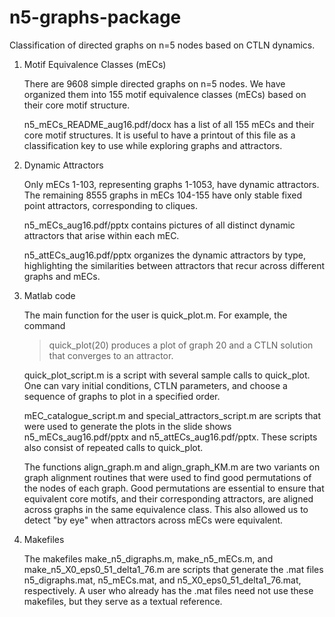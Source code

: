 # n5-graphs-package
Classification of directed graphs on n=5 nodes based on CTLN dynamics.

1. Motif Equivalence Classes (mECs)

	There are 9608 simple directed graphs on n=5 nodes. We have organized them into 155 motif equivalence classes (mECs) based on their core motif structure.

	n5_mECs_README_aug16.pdf/docx has a list of all 155 mECs and their core motif structures. It is useful to have a printout of this file as a classification key to use while exploring graphs and attractors.

2. Dynamic Attractors

	Only mECs 1-103, representing graphs 1-1053, have dynamic attractors. The remaining 8555 graphs in mECs 104-155 have only stable fixed point attractors, corresponding to cliques.

	n5_mECs_aug16.pdf/pptx contains pictures of all distinct dynamic attractors that arise within each mEC.

	n5_attECs_aug16.pdf/pptx organizes the dynamic attractors by type, highlighting the similarities between attractors that recur across different graphs and mECs.

3. Matlab code

	The main function for the user is quick_plot.m. For example, the command
	> quick_plot(20) 
	produces a plot of graph 20 and a CTLN solution that converges to an attractor.

	quick_plot_script.m is a script with several sample calls to quick_plot. One can vary initial conditions, CTLN parameters, and choose a sequence of graphs to plot in a specified order.

	mEC_catalogue_script.m and special_attractors_script.m are scripts that were used to generate the plots in the slide shows n5_mECs_aug16.pdf/pptx and n5_attECs_aug16.pdf/pptx. These scripts also consist of repeated calls to quick_plot.

	The functions align_graph.m and align_graph_KM.m are two variants on graph alignment routines that were used to find good permutations of the nodes of each graph. Good permutations are essential to ensure that equivalent core motifs, and their corresponding attractors, are aligned across graphs in the same equivalence class. This also allowed us to detect "by eye" when attractors across mECs were equivalent.

4. Makefiles

	The makefiles make_n5_digraphs.m, make_n5_mECs.m, and make_n5_X0_eps0_51_delta1_76.m are scripts that generate the .mat files n5_digraphs.mat, n5_mECs.mat, and n5_X0_eps0_51_delta1_76.mat, respectively. A user who already has the .mat files need not use these makefiles, but they serve as a textual reference.
